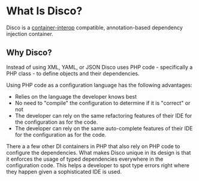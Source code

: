 # What Is Disco?

Disco is a [container-interop](https://github.com/container-interop/container-interop) compatible,
annotation-based dependency injection container.

## Why Disco?

Instead of using XML, YAML, or JSON Disco uses PHP code - specifically a
PHP class - to define objects and their dependencies.

Using PHP code as a configuration language has the following advantages:
- Relies on the language the developer knows best
- No need to "compile" the configuration to determine if it is "correct" or not
- The developer can rely on the same refactoring features of their IDE for the configuration as for the code.
- The developer can rely on the same auto-complete features of their IDE for the configuration as for the code.

There a a few other DI containers in PHP that also rely on PHP code to
configure the dependencies. What makes Disco unique in its design is that
it enforces the usage of typed dependencies everywhere in the configuration
code. This helps a developer to spot type errors right where they happen
given a sophisticated IDE is used.
